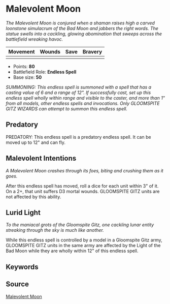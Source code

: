 # Malevolent Moon

_The Malevolent Moon is conjured when a shaman raises high a carved loonstone simulacrum of the Bad Moon and jabbers the right words. The statue swells into a cackling, glowing abomination that sweeps across the battlefield wreaking havoc._


| Movement | Wounds | Save | Bravery |
|:--------:|:------:|:----:|:-------:|
|  |  |  |  |

* Points: **80**
* Battlefield Role: **Endless Spell**
* Base size: **50**

_SUMMONING: This endless spell is summoned with a spell that has a casting value of 6 and a range of 12". If successfully cast, set up this endless spell wholly within range and visible to the caster, and more than 1" from all models, other endless spells and invocations. Only GLOOMSPITE GITZ WIZARDS can attempt to summon this endless spell._

## Predatory

PREDATORY: This endless spell is a predatory endless spell. It can be moved up to 12" and can fly.

## Malevolent Intentions

_A Malevolent Moon crashes through its foes, biting and crushing them as it goes._

After this endless spell has moved, roll a dice for each unit within 3" of it. On a 2+, that unit suffers D3 mortal wounds. GLOOMSPITE GITZ units are not affected by this ability.

## Lurid Light

_To the maniacal grots of the Gloomspite Gitz, one cackling lunar entity streaking through the sky is much like another._

While this endless spell is controlled by a model in a Gloomspite Gitz army, GLOOMSPITE GITZ units in the same army are affected by the Light of the Bad Moon while they are wholly within 12" of this endless spell.

## Keywords



## Source

[Malevolent Moon](https://wahapedia.ru/aos3/factions/gloomspite-gitz/Malevolent-Moon)
